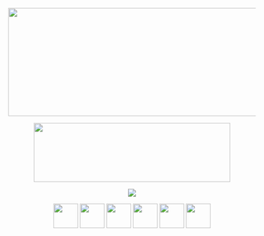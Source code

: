 <!--  banner
<p align="center">
  <img width="1000" height="400" src="">
</p> -->

<!-- h1 Profile
<h1 align="center">
  <b>Hello Programmers!<b> <a href="https://web.facebook.com/profile.php?id=100004324901183" target="blank">Hiro</a> Was Here
</h1> -->
<p align="center">
  <img width="600" height="220" src="https://github-readme-stats.vercel.app/api?username=Hiirooo&show_icons=true&theme=chartreuse-dark&locale=id">
</p>
<p align="center">
  <img width="400" height="120" src="https://github-readme-stats.vercel.app/api/top-langs/?username=Hiirooo&layout=compact&theme=chartreuse-dark">
</p>

<!-- repositori
<p align="center">
<a href="https://github.com/Hiirooo/lostsaga-autocreator"><img width="400" height="140" src="https://github-readme-stats.vercel.app/api/pin/?username=Hiirooo&repo=lostsaga-autocreator&theme=chartreuse-dark"></a>
<a href="https://github.com/Dapunta/elite"><img width="400" height="140" src="https://github-readme-stats.vercel.app/api/pin/?username=Dapunta&repo=elite&theme=chartreuse-dark"></a>
<a href="https://github.com/Dapunta/premium"><img width="400" height="140" src="https://github-readme-stats.vercel.app/api/pin/?username=Dapunta&repo=premium&theme=chartreuse-dark"></a>
<a href="https://github.com/Dapunta/dmbf"><img width="400" height="140" src="https://github-readme-stats.vercel.app/api/pin/?username=Dapunta&repo=dmbf&theme=chartreuse-dark"></a>
<a href="https://github.com/Dapunta/sbf"><img width="400" height="140" src="https://github-readme-stats.vercel.app/api/pin/?username=Dapunta&repo=sbf&theme=chartreuse-dark"></a>
<a href="https://github.com/Dapunta/fbcrack"><img width="400" height="140" src="https://github-readme-stats.vercel.app/api/pin/?username=Dapunta&repo=fbcrack&theme=chartreuse-dark"></a>
<a href="https://github.com/Dapunta/dump"><img width="400" height="140" src="https://github-readme-stats.vercel.app/api/pin/?username=Dapunta&repo=dump&theme=chartreuse-dark"></a>
<a href="https://github.com/Dapunta/fl"><img width="400" height="140" src="https://github-readme-stats.vercel.app/api/pin/?username=Dapunta&repo=fl&theme=chartreuse-dark"></a>
<a href="https://github.com/Dapunta/fac"><img width="400" height="140" src="https://github-readme-stats.vercel.app/api/pin/?username=Dapunta&repo=fac&theme=chartreuse-dark"></a>
<a href="https://github.com/Dapunta/iploc"><img width="400" height="140" src="https://github-readme-stats.vercel.app/api/pin/?username=Dapunta&repo=iploc&theme=chartreuse-dark"></a>
-->

</p>
<p align="center">
  <img width="auto" height="auto" src='https://github-profile-trophy.vercel.app/?username=Hiirooo&theme=monokai&row=1&column=5&no-frame=true'
</p>

<!--
<h3 align="center">
  <a href="https://saweria.co/Hiirooo" target="blank">Support Me!</a>
</h3>
-->
  
<p align="center">
  <a href="https://www.github.com/Hiirooo"><img width="50" height="50" src="https://camo.githubusercontent.com/b079fe922f00c4b86f1b724fbc2e8141c468794ce8adbc9b7456e5e1ad09c622/68747470733a2f2f6564656e742e6769746875622e696f2f537570657254696e7949636f6e732f696d616765732f7376672f6769746875622e737667"></a>
  <a href="https://www.youtube.com/"><img width="50" height="50" src="https://camo.githubusercontent.com/d54e97f5edde790381f7e62b217410df33e066a0dc8f692f2fc6b25fc1768b0c/68747470733a2f2f6564656e742e6769746875622e696f2f537570657254696e7949636f6e732f696d616765732f7376672f796f75747562652e737667"></a>
  <a href="https://www.facebook.com"><img width="50" height="50" src="https://camo.githubusercontent.com/8f245234577766478eaf3ee72b0615e99bb9ef3eaa56e1c37f75692811181d5c/68747470733a2f2f6564656e742e6769746875622e696f2f537570657254696e7949636f6e732f696d616765732f7376672f66616365626f6f6b2e737667"></a>
  <a href="https://www.messenger.com/"><img width="50" height="50" src="https://camo.githubusercontent.com/0b9b5efe8bd5edcdaec78496cf9ddaf6d98cd2b2574e23d5deca0b5e7eae583a/68747470733a2f2f6564656e742e6769746875622e696f2f537570657254696e7949636f6e732f696d616765732f7376672f6d657373656e6765722e737667"></a>
  <a href="https://www.instagram.com/"><img width="50" height="50" src="https://camo.githubusercontent.com/c9dacf0f25a1489fdbc6c0d2b41cda58b77fa210a13a886d6f99e027adfbd358/68747470733a2f2f6564656e742e6769746875622e696f2f537570657254696e7949636f6e732f696d616765732f7376672f696e7374616772616d2e737667"></a>
  <a href="https://api.whatsapp.com/send/?phone=628123456879&text=Hello+Bro!"><img width="50" height="50" src="https://camo.githubusercontent.com/945d32cdd8d51fe844ca8b2976914ae8786586607aee1cba24d7318e24b30411/68747470733a2f2f6564656e742e6769746875622e696f2f537570657254696e7949636f6e732f696d616765732f7376672f77686174736170702e737667"></a>
</p>
